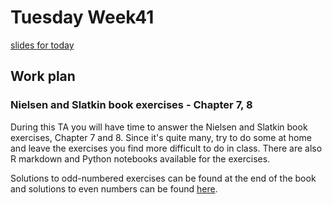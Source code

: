# Tuesday Week41

[slides for today](slides.pdf)

## Work plan

### Nielsen and Slatkin book exercises - Chapter 7, 8

During this TA you will have time to answer the Nielsen and Slatkin book exercises, Chapter 7 and 8. Since it's quite many, try to do some at home and leave the exercises you find more difficult to do in class. There are also R markdown and Python notebooks available for the exercises.

Solutions to odd-numbered exercises can be found at the end of the book and solutions to even numbers can be found [here](http://people.bu.edu/msoren/BI515_2014/EvenNumberedSolutions.pdf).

